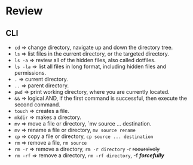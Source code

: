 # Review

## CLI

- `cd` => change directory, navigate up and down the directory tree.
- `ls` => list files in the current directory, or the targeted directory.
- `ls -a` => review all of the hidden files, also called dotfiles.
- `ls -la` => list all files in long format, including hidden files and permissions.
- `.` => current directory.
- `..` => parent directory.
- `pwd` => print working directory, where you are currently located.
- `&&` => logical AND, if the first command is successful, then execute the second command.
- `touch` => creates a file.
- `mkdir` => makes a directory.
- `mv` => move a file or directory, `mv source ... destination.
- `mv` => rename a file or directory, `mv source rename`
- `cp` => copy a file or directory, `cp source ... destination`
- `rm` => remove a file, `rm source`
- `rm -r` => remove a directory, `rm -r directory` -r ~~recursively~~  
- `rm -rf` => remove a directory, `rm -rf directory`, -f ***forcefully***
